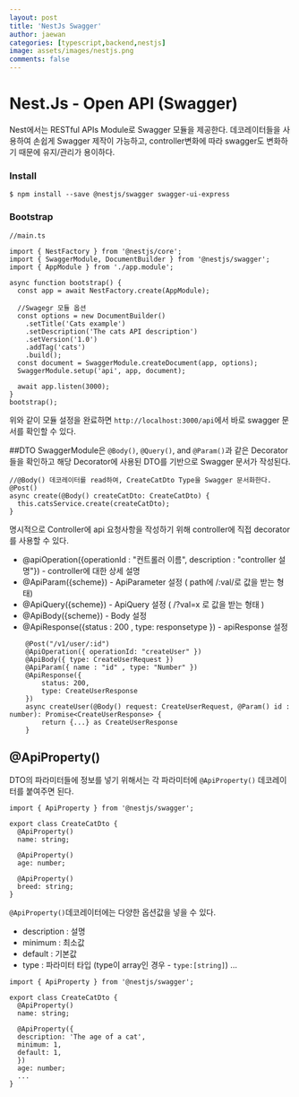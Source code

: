 ```yaml
---
layout: post
title: 'NestJs Swagger'
author: jaewan
categories: [typescript,backend,nestjs]
image: assets/images/nestjs.png
comments: false
---
```


# Nest.Js - Open API (Swagger)

Nest에서는 RESTful APIs Module로 Swagger 모듈을 제공한다. 데코레이터들을 사용하여 손쉽게 Swagger 제작이 가능하고, controller변화에 따라 swagger도 변화하기 때문에 유지/관리가 용이하다.

### Install
```
$ npm install --save @nestjs/swagger swagger-ui-express
```

### Bootstrap
```
//main.ts

import { NestFactory } from '@nestjs/core';
import { SwaggerModule, DocumentBuilder } from '@nestjs/swagger';
import { AppModule } from './app.module';

async function bootstrap() {
  const app = await NestFactory.create(AppModule);

  //Swagegr 모듈 옵션
  const options = new DocumentBuilder()
    .setTitle('Cats example')
    .setDescription('The cats API description')
    .setVersion('1.0')
    .addTag('cats')
    .build();
  const document = SwaggerModule.createDocument(app, options);
  SwaggerModule.setup('api', app, document);

  await app.listen(3000);
}
bootstrap();
```

위와 같이 모듈 설정을 완료하면 `http://localhost:3000/api`에서 바로 swagger 문서를 확인할 수 있다.

##DTO
SwaggerModule은 `@Body()`, `@Query()`, and `@Param()`과 같은 Decorator들을 확인하고 해당 Decorator에 사용된 DTO를 기반으로 Swagger 문서가 작성된다.
```
//@Body() 데코레이터를 read하여, CreateCatDto Type을 Swagger 문서화한다.
@Post()
async create(@Body() createCatDto: CreateCatDto) {
  this.catsService.create(createCatDto);
}
```

명시적으로 Controller에 api 요청사항을 작성하기 위해 controller에 직접 decorator를 사용할 수 있다.
* @apiOperation({operationId : "컨트롤러 이름", description : "controller 설명"}) - controller에 대한 상세 설명
* @ApiParam({scheme}) -  ApiParameter 설정 ( path에 /:val/로 값을 받는 형태)
* @ApiQuery({scheme}) - ApiQuery 설정 ( /?val=x 로 값을 받는 형태 )
* @ApiBody({scheme}) - Body 설정
* @ApiResponse({status : 200 , type: responsetype }) - apiResponse 설정

```
	@Post("/v1/user/:id")
	@ApiOperation({ operationId: "createUser" })
	@ApiBody({ type: CreateUserRequest })
	@ApiParam({ name : "id" , type: "Number" })
	@ApiResponse({
		status: 200,
		type: CreateUserResponse
	})
	async createUser(@Body() request: CreateUserRequest, @Param() id : number): Promise<CreateUserResponse> {
		return {...} as CreateUserResponse
	}
```




## @ApiProperty()
DTO의 파라미터들에 정보를 넣기 위해서는 각 파라미터에 `@ApiProperty()` 데코레이터를 붙여주면 된다.
```
import { ApiProperty } from '@nestjs/swagger';

export class CreateCatDto {
  @ApiProperty()
  name: string;

  @ApiProperty()
  age: number;

  @ApiProperty()
  breed: string;
}
```
`@ApiProperty()`데코레이터에는 다양한 옵션값을 넣을 수 있다.
* description : 설명
* minimum : 최소값
* default : 기본값
* type : 파라미터 타입 (type이 array인 경우 - `type:[string]`)
...

```
import { ApiProperty } from '@nestjs/swagger';

export class CreateCatDto {
  @ApiProperty()
  name: string;

  @ApiProperty({
  description: 'The age of a cat',
  minimum: 1,
  default: 1,
  })
  age: number;
  ...
}
```
